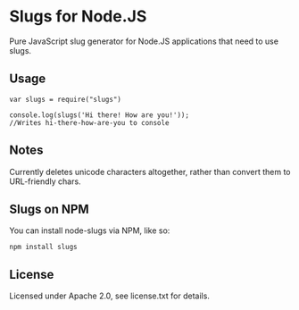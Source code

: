 # Slugs for Node.JS

Pure JavaScript slug generator for Node.JS applications that need to use slugs.

## Usage


    var slugs = require("slugs")
    
    console.log(slugs('Hi there! How are you!'));
    //Writes hi-there-how-are-you to console


## Notes
Currently deletes unicode characters altogether, rather than convert them to URL-friendly chars.

## Slugs on NPM
You can install node-slugs via NPM, like so:

	npm install slugs

## License
Licensed under Apache 2.0, see license.txt for details.
